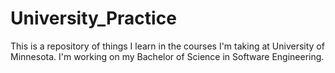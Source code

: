 # University_Practice
This is a repository of things I learn in the courses I'm taking at University of Minnesota. I'm working on my Bachelor of Science in Software Engineering.
